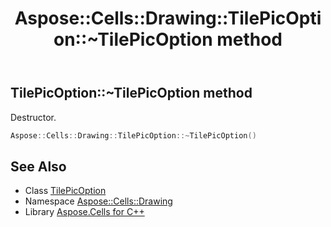 ﻿---
title: Aspose::Cells::Drawing::TilePicOption::~TilePicOption method
linktitle: ~TilePicOption
second_title: Aspose.Cells for C++ API Reference
description: 'Aspose::Cells::Drawing::TilePicOption::~TilePicOption method. Destructor in C++.'
type: docs
weight: 200
url: /cpp/aspose.cells.drawing/tilepicoption/~tilepicoption/
---
## TilePicOption::~TilePicOption method


Destructor.

```cpp
Aspose::Cells::Drawing::TilePicOption::~TilePicOption()
```

## See Also

* Class [TilePicOption](../)
* Namespace [Aspose::Cells::Drawing](../../)
* Library [Aspose.Cells for C++](../../../)
